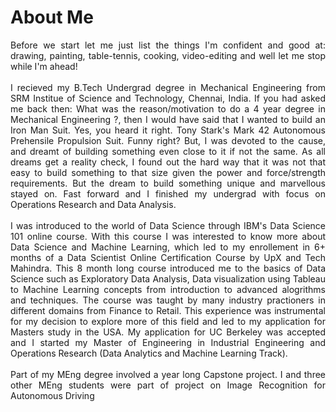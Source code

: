 # About Me
<p style="text-align: justify;">
Before we start let me just list the things I'm confident and good at: drawing, painting, table-tennis, cooking, video-editing and well let me stop while I'm ahead!
<br><br>
I recieved my B.Tech Undergrad degree in Mechanical Engineering from SRM Institue of Science and Technology, Chennai, India. If you had asked me back then: What was the reason/motivation to do a 4 year degree in Mechanical Engineering ?, then I would have said that I wanted to build an Iron Man Suit. Yes, you heard it right. Tony Stark's Mark 42 Autonomous Prehensile Propulsion Suit. Funny right? But, I was devoted to the cause, and dreamt of building something even close to it if not the same. As all dreams get a reality check, I found out the hard way that it was not that easy to build something to that size given the power and force/strength requirements. But the dream to build something unique and marvellous stayed on. Fast forward and I finished my undergrad with focus on Operations Research and Data Analysis. 
<br><br>
I was introduced to the world of Data Science through IBM's Data Science 101 online course. With this course I was interested to know more about Data Science and Machine Learning, which led to my enrollement in 6+ months of a Data Scientist Online Certification Course by UpX and Tech Mahindra. This 8 month long course introduced me to the basics of Data Science such as Exploratory Data Analysis, Data visualization using Tableau to Machine Learning concepts from introduction to advanced alogrithms and techniques. The course was taught by many industry practioners in different domains from Finance to Retail. This experience was instrumental for my decision to explore more of this field and led to my application for Masters study in the USA. My application for UC Berkeley was accepted and I started my Master of Engineering in Industrial Engineering and Operations Research (Data Analytics and Machine Learning Track). 
<br><br>
Part of my MEng degree involved a year long Capstone project. I and three other MEng students were part of project on Image Recognition for Autonomous Driving 
</p>
